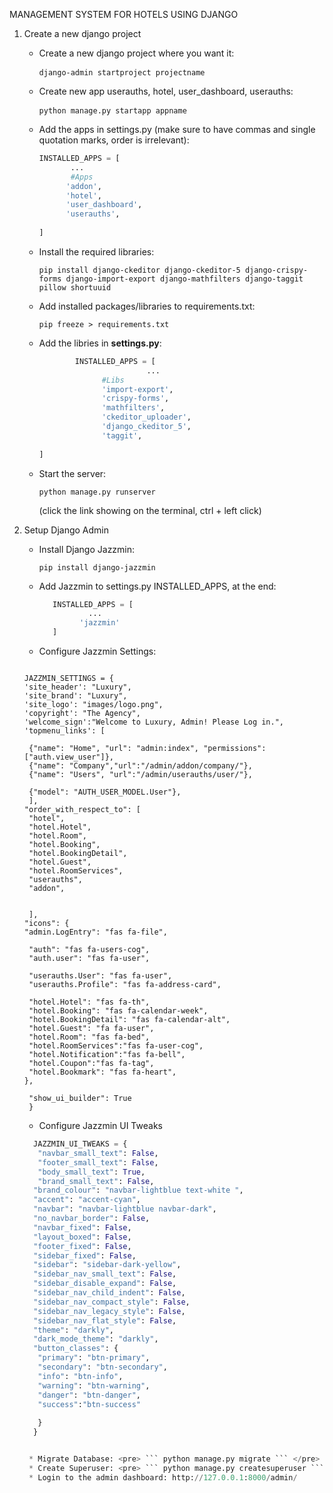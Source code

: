 MANAGEMENT SYSTEM FOR HOTELS USING DJANGO 

1. Create a new django project
      * Create a new django project where you want it: <pre> ``` django-admin startproject projectname ``` </pre>

      * Create new app userauths, hotel, user_dashboard, userauths: <pre> ``` python manage.py startapp appname ``` </pre>

      * Add the apps in settings.py (make sure to have commas and single quotation marks, order is irrelevant):
        ```python
        INSTALLED_APPS = [
               ...
               #Apps
              'addon',
              'hotel',
              'user_dashboard',
              'userauths',
              
        ] 
      * Install the required libraries: <pre> ``` pip install django-ckeditor django-ckeditor-5 django-crispy-forms django-import-export django-mathfilters django-taggit pillow shortuuid ``` </pre>
      * Add installed packages/libraries to requirements.txt: <pre>``` pip freeze > requirements.txt ```</pre>
      * Add the libries in **settings.py**:
           ```python
                   INSTALLED_APPS = [
                                   ...
                         #Libs
                         'import-export',
                         'crispy-forms',
                         'mathfilters',
                         'ckeditor_uploader',
                         'django_ckeditor_5',
                         'taggit',
              
        ]
      * Start the server:<pre>``` python manage.py runserver ```</pre> (click the link showing on the terminal, ctrl + left click)
      
2. Setup Django Admin 
      * Install Django Jazzmin: <pre>``` pip install django-jazzmin ```</pre>
      * Add Jazzmin to settings.py INSTALLED_APPS, at the end:
        ```python
           INSTALLED_APPS = [
                   ...
                 'jazzmin'
           ]
      * Configure Jazzmin Settings:
        ```python        
       JAZZMIN_SETTINGS = {
       'site_header': "Luxury",
       'site_brand': "Luxury",
       'site_logo': "images/logo.png",
       'copyright': "The Agency",
       'welcome_sign':"Welcome to Luxury, Admin! Please Log in.",
       'topmenu_links': [
        
        {"name": "Home", "url": "admin:index", "permissions": ["auth.view_user"]},
        {"name": "Company","url":"/admin/addon/company/"},
        {"name": "Users", "url":"/admin/userauths/user/"},
        
        {"model": "AUTH_USER_MODEL.User"},
        ],
       "order_with_respect_to": [
        "hotel",
        "hotel.Hotel",
        "hotel.Room",
        "hotel.Booking",
        "hotel.BookingDetail",
        "hotel.Guest",
        "hotel.RoomServices",
        "userauths",
        "addon",
        
        
        ],
       "icons": {
       "admin.LogEntry": "fas fa-file",
        
        "auth": "fas fa-users-cog",
        "auth.user": "fas fa-user",
        
        "userauths.User": "fas fa-user",
        "userauths.Profile": "fas fa-address-card",
        
        "hotel.Hotel": "fas fa-th",
        "hotel.Booking": "fas fa-calendar-week",
        "hotel.BookingDetail": "fas fa-calendar-alt",
        "hotel.Guest": "fa fa-user",
        "hotel.Room": "fas fa-bed",
        "hotel.RoomServices":"fas fa-user-cog",
        "hotel.Notification":"fas fa-bell",
        "hotel.Coupon":"fas fa-tag",
        "hotel.Bookmark": "fas fa-heart",
       },
    
        "show_ui_builder": True
        }        
        
           
      * Configure Jazzmin UI Tweaks                
     ```python
       JAZZMIN_UI_TWEAKS = {
        "navbar_small_text": False,
        "footer_small_text": False,
        "body_small_text": True,
        "brand_small_text": False,
       "brand_colour": "navbar-lightblue text-white ",
       "accent": "accent-cyan",
       "navbar": "navbar-lightblue navbar-dark",
       "no_navbar_border": False,
       "navbar_fixed": False,
       "layout_boxed": False,
       "footer_fixed": False,
       "sidebar_fixed": False,
       "sidebar": "sidebar-dark-yellow",
       "sidebar_nav_small_text": False,
       "sidebar_disable_expand": False,
       "sidebar_nav_child_indent": False,
       "sidebar_nav_compact_style": False,
       "sidebar_nav_legacy_style": False,
       "sidebar_nav_flat_style": False,
       "theme": "darkly",
       "dark_mode_theme": "darkly",
       "button_classes": {
        "primary": "btn-primary",
        "secondary": "btn-secondary",
        "info": "btn-info",
        "warning": "btn-warning",
        "danger": "btn-danger",
        "success":"btn-success"
             
        }
       }


      * Migrate Database: <pre> ``` python manage.py migrate ``` </pre>
      * Create Superuser: <pre> ``` python manage.py createsuperuser ``` </pre>
      * Login to the admin dashboard: http://127.0.0.1:8000/admin/
   

